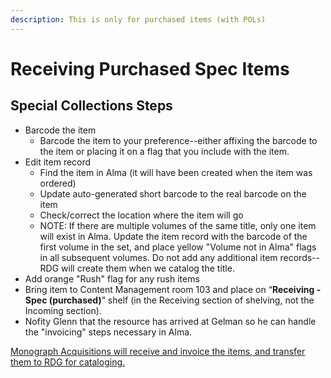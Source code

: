 ```yaml
---
description: This is only for purchased items (with POLs)
---
```


# Receiving Purchased Spec Items

## Special Collections Steps <a href="#docs-internal-guid-bf8da6fd-7fff-aa97-d0f9-9276637464f9" id="docs-internal-guid-bf8da6fd-7fff-aa97-d0f9-9276637464f9"></a>

* Barcode the item
  * Barcode the item to your preference--either affixing the barcode to the item or placing it on a flag that you include with the item.
* Edit item record
  * Find the item in Alma (it will have been created when the item was ordered)
  * Update auto-generated short barcode to the real barcode on the item
  * Check/correct the location where the item will go
  * NOTE: If there are multiple volumes of the same title, only one item will exist in Alma. Update the item record with the barcode of the first volume in the set, and place yellow "Volume not in Alma" flags in all subsequent volumes. Do not add any additional item records--RDG will create them when we catalog the title.
* Add orange "Rush" flag for any rush items
* Bring item to Content Management room 103 and place on “**Receiving - Spec (purchased)**” shelf (in the Receiving section of shelving, not the Incoming section).
* Nofity Glenn that the resource has arrived at Gelman so he can handle the "invoicing" steps necessary in Alma.



[Monograph Acquisitions will receive and invoice the items, and transfer them to RDG for cataloging.](../../content-management-processes/acquisitions/receiving/receiving-items-from-spec-and-grc.md)
